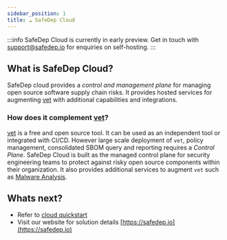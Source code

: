 ```yaml
---
sidebar_position: 1
title: ☁️ SafeDep Cloud
---
```


:::info
SafeDep Cloud is currently in early preview. Get in touch with [support@safedep.io](#) for enquiries on self-hosting.
:::

## What is SafeDep Cloud?

SafeDep cloud provides a *control and management plane* for managing open source software supply chain risks. It provides hosted services for augmenting [vet](https://github.com/safedep/vet) with additional capabilities and integrations.

### How does it complement [vet](https://github.com/safedep/vet)?

[vet](https://github.com/safedep/vet) is a free and open source tool. It can be used as an independent tool or integrated with CI/CD. However large scale deployment of `vet`, policy management, consolidated SBOM query and reporting requires a *Control Plane*. SafeDep Cloud is built as the managed control plane for security engineering teams to protect against risky open source components within their organization. It also provides additional services to augment `vet` such as [Malware Analysis](./malware-analysis.md).

## Whats next?

- Refer to [cloud quickstart](./quickstart.md)
- Visit our website for solution details [https://safedep.io](https://safedep.io)